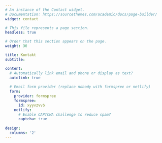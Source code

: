 ```yaml
---
# An instance of the Contact widget.
# Documentation: https://sourcethemes.com/academic/docs/page-builder/
widget: contact

# This file represents a page section.
headless: true

# Order that this section appears on the page.
weight: 30

title: Kontakt
subtitle:

content:
  # Automatically link email and phone or display as text?
  autolink: true
  
  # Email form provider (replace nobody with formspree or netlify)
  form:
    provider: formspree
    formspree:
      id: xyyvzvvb
    netlify:
      # Enable CAPTCHA challenge to reduce spam?
      captcha: true
  
design:
  columns: '2'
---
```

